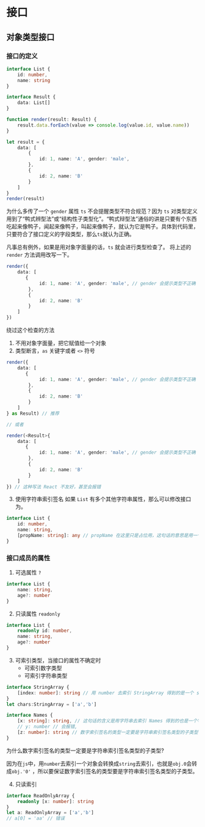 # 接口

## 对象类型接口
### 接口的定义
```ts
interface List {
    id: number,
    name: string
}

interface Result {
    data: List[]
}

function render(result: Result) {
    result.data.forEach(value => console.log(value.id, value.name))
}

let result = {
    data: [
        {
            id: 1, name: 'A', gender: 'male',
        },
        {
            id: 2, name: 'B'
        }
    ]
}
render(result)
```
为什么多传了一个 `gender` 属性 `ts` 不会提醒类型不符合规范？因为 `ts` 对类型定义用到了“鸭式辨型法”或“结构性子类型化”。“鸭式辩型法”通俗的讲是只要有个东西吃起来像鸭子，闻起来像鸭子，叫起来像鸭子，就认为它是鸭子。具体到代码里，只要符合了接口定义的字段类型，那么`ts`就认为正确。

凡事总有例外，如果是用对象字面量的话，`ts` 就会进行类型检查了。
将上述的 `render` 方法调用改写一下。
```ts
render({
    data: [
       {
            id: 1, name: 'A', gender: 'male', // gender 会提示类型不正确
        },
        {
            id: 2, name: 'B'
        } 
    ]
})
```

绕过这个检查的方法
1. 不用对象字面量，把它赋值给一个对象
2. 类型断言，`as` 关键字或者 `<>` 符号
```ts
render({
    data: [
       {
            id: 1, name: 'A', gender: 'male', // gender 会提示类型不正确
        },
        {
            id: 2, name: 'B'
        } 
    ]
} as Result) // 推荐

// 或者

render(<Result>{
    data: [
       {
            id: 1, name: 'A', gender: 'male', // gender 会提示类型不正确
        },
        {
            id: 2, name: 'B'
        } 
    ]
}) // 这种写法 React 不友好，甚至会报错
```
3. 使用字符串索引签名
如果 `List` 有多个其他字符串属性，那么可以修改接口为。
```ts
interface List {
    id: number,
    name: string,
    [propName: string]: any // propName 在这里只是占位用，这句话的意思是用一个字符串去索引 List 会得到任意类型，也就是 List 可以包含任意个字符串属性 
}
```

### 接口成员的属性

1. 可选属性 `?` 
```ts
interface List {
    name: string,
    age?: number
}
```
2. 只读属性 `readonly`
```ts
interface List {
    readonly id: number,
    name: string,
    age?: number
}
```
3. 可索引类型，当接口的属性不确定时
    - 可索引数字类型
    - 可索引字符串类型
```ts
interface StringArray {
    [index: number]: string // 用 number 去索引 StringArray 得到的是一个 string
}
let chars:StringArray = ['a','b']
```

```ts
interface Names {
    [x: string]: string, // 这句话的含义是用字符串去索引 Names 得到的也是一个字符串，和下面y声明矛盾
    // y: number // 会报错,
    [z: number]: string // 数字索引签名的类型一定要是字符串索引签名类型的子类型
}
```
为什么数字索引签名的类型一定要是字符串索引签名类型的子类型?

因为在`js`中，用`number`去索引一个对象会转换成`string`去索引，也就是`obj.0`会转成`obj.'0'` ，所以要保证数字索引签名的类型要是字符串索引签名类型的子类型。

4. 只读索引
```ts
interface ReadOnlyArray {
    readonly [x: number]: string
}
let a: ReadOnlyArray = ['a','b']
// a[0] = 'aa' // 错误
```